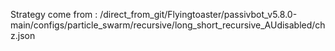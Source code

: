 Strategy come from : /direct_from_git/Flyingtoaster/passivbot_v5.8.0-main/configs/particle_swarm/recursive/long_short_recursive_AUdisabled/chz.json